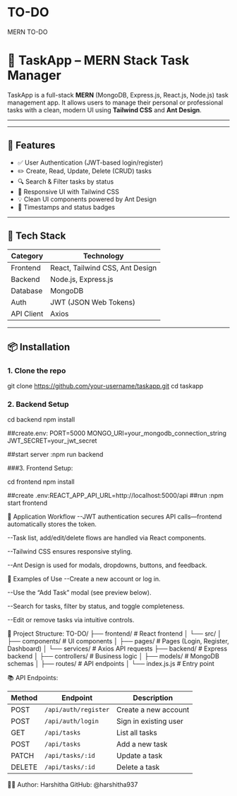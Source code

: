 # TO-DO
MERN TO-DO 
# 📝 TaskApp – MERN Stack Task Manager

TaskApp is a full-stack **MERN** (MongoDB, Express.js, React.js, Node.js) task management app. It allows users to manage their personal or professional tasks with a clean, modern UI using **Tailwind CSS** and **Ant Design**.

---

---

## 🚀 Features

- ✅ User Authentication (JWT-based login/register)
- ✏️ Create, Read, Update, Delete (CRUD) tasks
- 🔍 Search & Filter tasks by status
- 📱 Responsive UI with Tailwind CSS
- 💡 Clean UI components powered by Ant Design
- 🧾 Timestamps and status badges

---

## 🧰 Tech Stack

| Category       | Technology                       |
|----------------|----------------------------------|
| Frontend       | React, Tailwind CSS, Ant Design  |
| Backend        | Node.js, Express.js              |
| Database       | MongoDB                          |
| Auth           | JWT (JSON Web Tokens)            |
| API Client     | Axios                            |

---

## 📦 Installation

### 1. Clone the repo

git clone https://github.com/your-username/taskapp.git
cd taskapp

### 2. Backend Setup
cd backend
npm install

##create.env:
PORT=5000
MONGO_URI=your_mongodb_connection_string
JWT_SECRET=your_jwt_secret

##start server :npm run backend

###3. Frontend Setup:

cd  frontend
npm install

##create .env:REACT_APP_API_URL=http://localhost:5000/api
##run :npm start frontend

🧭 Application Workflow
--JWT authentication secures API calls—frontend automatically stores the token.

--Task list, add/edit/delete flows are handled via React components.

--Tailwind CSS ensures responsive styling.

--Ant Design is used for modals, dropdowns, buttons, and feedback.

🔧 Examples of Use
--Create a new account or log in.

--Use the “Add Task” modal (see preview below).

--Search for tasks, filter by status, and toggle completeness.

--Edit or remove tasks via intuitive controls.


🧱 Project Structure:
TO-DO/
├── frontend/                # React frontend
│   └── src/
│       ├── components/    # UI components
│       ├── pages/         # Pages (Login, Register, Dashboard)
│       └── services/      # Axios API requests
├── backend/                # Express backend
│   ├── controllers/       # Business logic
│   ├── models/            # MongoDB schemas
│   ├── routes/            # API endpoints
│   └── index.js.js          # Entry point

📚 API Endpoints:

| Method | Endpoint             | Description           |
| ------ | -------------------- | --------------------- |
| POST   | `/api/auth/register` | Create a new account  |
| POST   | `/api/auth/login`    | Sign in existing user |
| GET    | `/api/tasks`         | List all tasks        |
| POST   | `/api/tasks`         | Add a new task        |
| PATCH  | `/api/tasks/:id`     | Update a task         |
| DELETE | `/api/tasks/:id`     | Delete a task         |


🙋‍♀️ Author:
Harshitha
GitHub: @harshitha937
















